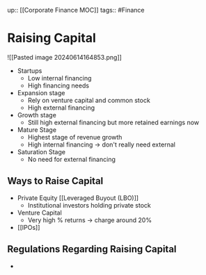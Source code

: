 up:: [[Corporate Finance MOC]]
tags:: #Finance 
# Raising Capital
![[Pasted image 20240614164853.png]]
- Startups
	- Low internal financing
	- High financing needs
- Expansion stage
	- Rely on venture capital and common stock
	- High external financing
- Growth stage
	- Still high external financing but more retained earnings now
- Mature Stage
	- Highest stage of revenue growth
	- High internal financing -> don't really need external
- Saturation Stage
	- No need for external financing
## Ways to Raise Capital
- Private Equity [[Leveraged Buyout (LBO)]]
	- Institutional investors holding private stock
- Venture Capital
	- Very high % returns -> charge around 20%
- [[IPOs]]
## Regulations Regarding Raising Capital
- 
